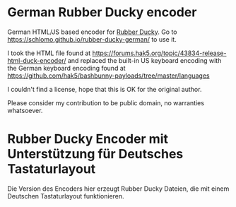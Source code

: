 # German Rubber Ducky encoder
German HTML/JS based encoder for [Rubber Ducky](https://shop.hak5.org/products/usb-rubber-ducky-deluxe). Go to https://schlomo.github.io/rubber-ducky-german/ to use it.

I took the HTML file found at https://forums.hak5.org/topic/43834-release-html-duck-encoder/ and replaced the built-in US keyboard encoding with the German keyboard encoding found at https://github.com/hak5/bashbunny-payloads/tree/master/languages

I couldn't find a license, hope that this is OK for the original author.

Please consider my contribution to be public domain, no warranties whatsoever.

# Rubber Ducky Encoder mit Unterstützung für Deutsches Tastaturlayout

Die Version des Encoders hier erzeugt Rubber Ducky Dateien, die mit einem Deutschen Tastaturlayout funktionieren.
